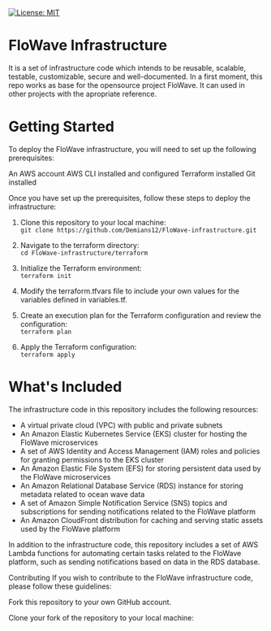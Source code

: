 [![License: MIT](https://img.shields.io/badge/License-MIT-yellow.svg)](https://opensource.org/licenses/MIT)

# FloWave Infrastructure

It is a set of infrastructure code which intends to be reusable, scalable, testable, customizable, secure and well-documented. In a first moment, this repo works as base for the opensource project FloWave. It can used in other projects with the apropriate reference.

# Getting Started
To deploy the FloWave infrastructure, you will need to set up the following prerequisites:

An AWS account
AWS CLI installed and configured
Terraform installed
Git installed

Once you have set up the prerequisites, follow these steps to deploy the infrastructure:

1. Clone this repository to your local machine: <br>
`git clone https://github.com/Demians12/FloWave-infrastructure.git`

2. Navigate to the terraform directory:<br>
`cd FloWave-infrastructure/terraform`

3. Initialize the Terraform environment:<br>
`terraform init`

4. Modify the terraform.tfvars file to include your own values for the variables defined in variables.tf.

5. Create an execution plan for the Terraform configuration and review the configuration:<br>
`terraform plan`

6. Apply the Terraform configuration:<br>
`terraform apply`

# What's Included
The infrastructure code in this repository includes the following resources:

-   A virtual private cloud (VPC) with public and private subnets
-   An Amazon Elastic Kubernetes Service (EKS) cluster for hosting the FloWave microservices
-   A set of AWS Identity and Access Management (IAM) roles and policies for granting permissions to the EKS cluster
-   An Amazon Elastic File System (EFS) for storing persistent data used by the FloWave microservices
-   An Amazon Relational Database Service (RDS) instance for storing metadata related to ocean wave data
-   A set of Amazon Simple Notification Service (SNS) topics and subscriptions for sending notifications related to the FloWave platform
-   An Amazon CloudFront distribution for caching and serving static assets used by the FloWave platform

In addition to the infrastructure code, this repository includes a set of AWS Lambda functions for automating certain tasks related to the FloWave platform, such as sending notifications based on data in the RDS database.

Contributing
If you wish to contribute to the FloWave infrastructure code, please follow these guidelines:

Fork this repository to your own GitHub account.

Clone your fork of the repository to your local machine:
